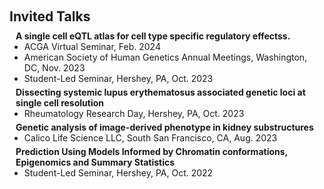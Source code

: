 <h1 id="invited-talks"></h1>

<h2 style="margin: 60px 0px 10px;">Invited Talks</h2>


<h4 style="margin:0 10px 0;">A single cell eQTL atlas for cell type specific regulatory effectss.</h4>

<ul style="margin:0 0 5px;">
  <li>ACGA Virtual Seminar, Feb. 2024</li>
  <li>American Society of Human Genetics Annual Meetings, Washington, DC, Nov. 2023</li>
  <li>Student-Led Seminar, Hershey, PA, Oct. 2023</li>
</ul>

<h4 style="margin:0 10px 0;">Dissecting systemic lupus erythematosus associated genetic loci at single cell resolution</h4>

<ul style="margin:0 0 5px;">
  <li>Rheumatology Research Day, Hershey, PA, Oct. 2023</li>
</ul>

<h4 style="margin:0 10px 0;">Genetic analysis of image-derived phenotype in kidney substructures</h4>

<ul style="margin:0 0 5px;">
  <li>Calico Life Science LLC, South San Francisco, CA, Aug. 2023</li>
</ul>

<h4 style="margin:0 10px 0;">Prediction Using Models Informed by Chromatin conformations, Epigenomics and Summary Statistics</h4>

<ul style="margin:0 0 5px;">
  <li>Student-Led Seminar, Hershey, PA, Oct. 2022</li>
</ul>
